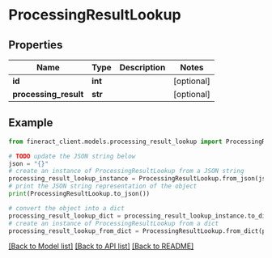 # ProcessingResultLookup


## Properties

Name | Type | Description | Notes
------------ | ------------- | ------------- | -------------
**id** | **int** |  | [optional] 
**processing_result** | **str** |  | [optional] 

## Example

```python
from fineract_client.models.processing_result_lookup import ProcessingResultLookup

# TODO update the JSON string below
json = "{}"
# create an instance of ProcessingResultLookup from a JSON string
processing_result_lookup_instance = ProcessingResultLookup.from_json(json)
# print the JSON string representation of the object
print(ProcessingResultLookup.to_json())

# convert the object into a dict
processing_result_lookup_dict = processing_result_lookup_instance.to_dict()
# create an instance of ProcessingResultLookup from a dict
processing_result_lookup_from_dict = ProcessingResultLookup.from_dict(processing_result_lookup_dict)
```
[[Back to Model list]](../README.md#documentation-for-models) [[Back to API list]](../README.md#documentation-for-api-endpoints) [[Back to README]](../README.md)


